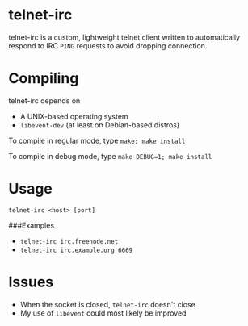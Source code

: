 telnet-irc
==========

telnet-irc is a custom, lightweight telnet client written to automatically
respond to IRC `PING` requests to avoid dropping connection.

Compiling
=========

telnet-irc depends on
 * A UNIX-based operating system
 * `libevent-dev` (at least on Debian-based distros)

To compile in regular mode, type `make; make install`

To compile in debug mode, type `make DEBUG=1; make install`

Usage
=====

`telnet-irc <host> [port]`

###Examples
 * `telnet-irc irc.freenode.net`
 * `telnet-irc irc.example.org 6669`

Issues
======

 * When the socket is closed, `telnet-irc` doesn't close
 * My use of `libevent` could most likely be improved
